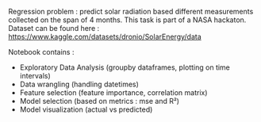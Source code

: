 Regression problem : predict solar radiation based different measurements collected on the span of 4 months.
This task is part of a NASA hackaton.
Dataset can be found here : https://www.kaggle.com/datasets/dronio/SolarEnergy/data

Notebook contains :
- Exploratory Data Analysis (groupby dataframes, plotting on time intervals)
- Data wrangling (handling datetimes)
- Feature selection (feature importance, correlation matrix)
- Model selection (based on metrics : mse and R²)
- Model visualization (actual vs predicted)
